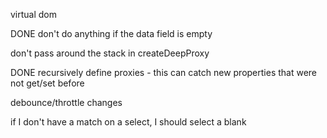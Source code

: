 virtual dom

DONE don't do anything if the data field is empty

don't pass around the stack in createDeepProxy

DONE recursively define proxies - this can catch new properties that were not get/set before

debounce/throttle changes

if I don't have a match on a select, I should select a blank